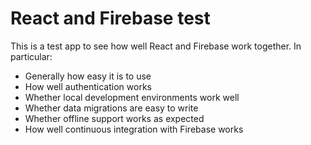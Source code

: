 # React and Firebase test

This is a test app to see how well React and Firebase work together. In particular:

- Generally how easy it is to use
- How well authentication works
- Whether local development environments work well
- Whether data migrations are easy to write
- Whether offline support works as expected
- How well continuous integration with Firebase works
